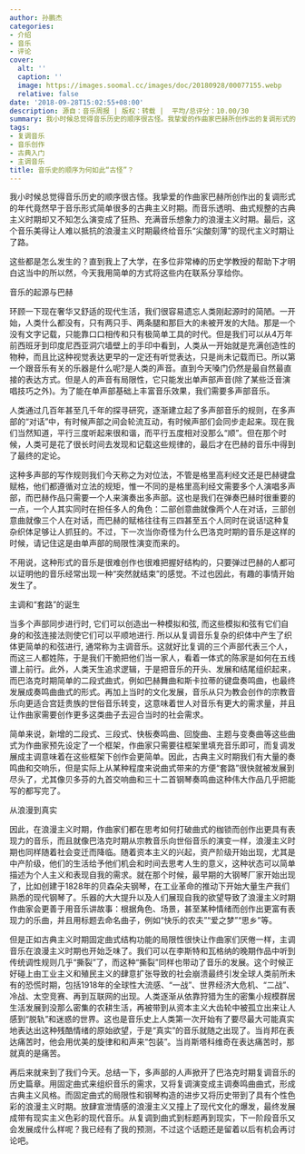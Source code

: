 ```yaml
---
author: 孙鹏杰
categories:
- 介绍
- 音乐
- 评论
cover:
  alt: ''
  caption: ''
  image: https://images.soomal.cc/images/doc/20180928/00077155.webp
  relative: false
date: '2018-09-28T15:02:55+08:00'
description: 源自：音乐周报 | 版权：转载 |  平均/总评分：10.00/30
summary: 我小时候总觉得音乐历史的顺序很古怪。我挚爱的作曲家巴赫所创作出的复调形式的年代竟然早于音乐形式简单很多的古典主义时期。而音乐透明、曲式规整的古典主义时期却又不知怎么演变成了狂热、充满音乐想象力的浪漫主义时期……
tags:
- 复调音乐
- 音乐创作
- 古典入门
- 主调音乐
title: 音乐史的顺序为何如此“古怪”？
---
```


我小时候总觉得音乐历史的顺序很古怪。我挚爱的作曲家巴赫所创作出的复调形式的年代竟然早于音乐形式简单很多的古典主义时期。而音乐透明、曲式规整的古典主义时期却又不知怎么演变成了狂热、充满音乐想象力的浪漫主义时期。最后，这个音乐美得让人难以抵抗的浪漫主义时期最终给音乐“尖酸刻薄”的现代主义时期让了路。

这些都是怎么发生的？直到我上了大学，在多位非常棒的历史学教授的帮助下才明白这当中的所以然，今天我用简单的方式将这些内在联系分享给你。

音乐的起源与巴赫

环顾一下现在奢华又舒适的现代生活，我们很容易遗忘人类刚起源时的简陋。一开始，人类什么都没有，只有两只手、两条腿和那巨大的未被开发的大陆。那是一个没有文字记载，只能靠口口相传和只有极简单工具的时代。但是我们可以从4万年前西班牙到印度尼西亚洞穴墙壁上的手印中看到，人类从一开始就是充满创造性的物种，而且比这种视觉表达更早的一定还有听觉表达，只是尚未记载而已。所以第一个跟音乐有关的乐器是什么呢?是人类的声音。直到今天嗓门仍然是最自然最直接的表达方式。但是人的声音有局限性，它只能发出单声部声音(除了某些泛音演唱技巧之外)。为了能在单声部基础上丰富音乐效果，我们需要多声部音乐。

人类通过几百年甚至几千年的探寻研究，逐渐建立起了多声部音乐的规则，在多声部的“对话”中，有时候声部之间会轮流互动，有时候声部们会同步走起来。现在我们当然知道，平行三度听起来很和谐，而平行五度相对没那么“顺”。但在那个时候，人类可是花了很长时间去发现和记载这些规律的，最后才在巴赫的音乐中得到了最终的定论。

这种多声部的写作规则我们今天称之为对位法，不管是格里高利经文还是巴赫键盘赋格，他们都遵循对立法的规矩，惟一不同的是格里高利经文需要多个人演唱多声部，而巴赫作品只需要一个人来演奏出多声部。这也是我们在弹奏巴赫时很重要的一点，一个人其实同时在担任多人的角色：二部创意曲就像两个人在对话，三部创意曲就像三个人在对话，而巴赫的赋格往往有三四甚至五个人同时在说话!这种复杂织体足够让人抓狂的。不过，下一次当你奇怪为什么巴洛克时期的音乐是这样的时候，请记住这是由单声部的局限性演变而来的。

不用说，这种形式的音乐是很难创作也很难把握好结构的，只要弹过巴赫的人都可以证明他的音乐经常出现一种“突然就结束”的感觉。不过也因此，有趣的事情开始发生了。

主调和“套路”的诞生

当多个声部同步进行时, 它们可以创造出一种模拟和弦, 而这些模拟和弦有它们自身的和弦连接法则使它们可以平顺地进行. 所以从复调音乐复杂的织体中产生了织体更简单的和弦进行, 通常称为主调音乐。这就好比复调的三个声部代表三个人，而这三人都姓陈，于是我们干脆把他们当一家人，看着一体式的陈家是如何在五线谱上前行。此外，人类天生追求逻辑，于是把音乐的开头、发展和结尾组织起来，而巴洛克时期简单的二段式曲式，例如巴赫舞曲和斯卡拉蒂的键盘奏鸣曲，也最终发展成奏鸣曲曲式的形式。再加上当时的文化发展，音乐从只为教会创作的宗教音乐向更适合宫廷贵族的世俗音乐转变，这意味着世人对音乐有更大的需求量，并且让作曲家需要创作更多这类曲子去迎合当时的社会需求。

简单来说，新增的二段式、三段式、快板奏鸣曲、回旋曲、主题与变奏曲等这些曲式为作曲家预先设定了一个框架，作曲家只需要往框架里填充音乐即可，而复调发展成主调意味着在这些框架下创作会更简单。因此，古典主义时期我们有大量的奏鸣曲和交响乐，但是实际上从某种程度来说曲式带来的方便“套路”很快就被发展到尽头了，尤其像贝多芬的九首交响曲和三十二首钢琴奏鸣曲这种伟大作品几乎把能写的都写完了。

从浪漫到真实

因此，在浪漫主义时期，作曲家们都在思考如何打破曲式的枷锁而创作出更具有表现力的音乐，而且就像巴洛克时期从宗教音乐向世俗音乐的演变一样，浪漫主义时期也同样随着社会变迁而降临。随着资本主义的兴起，资产阶级开始出现，尤其是中产阶级，他们的生活给予他们机会和时间去思考人生的意义，这种状态可以简单描述为个人主义和表现自我的需求。就在那个时候，最早期的大钢琴厂家开始出现了，比如创建于1828年的贝森朵夫钢琴，在工业革命的推动下开始大量生产我们熟悉的现代钢琴了。乐器的大大提升以及人们展现自我的欲望导致了浪漫主义时期作曲家会更善于用音乐讲故事：根据角色、场景，甚至某种情绪而创作出更富有表现力的乐曲，并且用标题去命名曲子，例如“快乐的农夫”“爱之梦”“思乡”等。

但是正如古典主义时期固定曲式结构功能的局限性很快让作曲家们厌倦一样，主调音乐在浪漫主义时期也开始乏味了。我们可以在李斯特和瓦格纳的晚期作品中听到传统调性规则几乎“撕裂”了，而这种“撕裂”同样也带动了音乐的发展。这个时候正好碰上由工业主义和殖民主义的肆意扩张导致的社会崩溃最终引发全球人类前所未有的恐慌时期，包括1918年的全球性大流感、“一战”、世界经济大危机、“二战”、冷战、太空竞赛、再到互联网的出现。人类逐渐从依靠狩猎为生的密集小规模群居生活发展到没那么密集的农耕生活，再被带到从资本主义大齿轮中被孤立出来让人感到“脱轨”和迷惑的世界。这也是音乐史上人类第一次开始有了要尽最大可能真实地表达出这种残酷情绪的原始欲望，于是“真实”的音乐就随之出现了。当肖邦在表达痛苦时，他会用优美的旋律和和声来“包装”。当肖斯塔科维奇在表达痛苦时，那就真的是痛苦。

再后来就来到了我们今天。总结一下，多声部的人声掀开了巴洛克时期复调音乐的历史篇章。用固定曲式来组织音乐的需求，又将复调演变成主调奏鸣曲曲式，形成古典主义风格。而固定曲式的局限性和钢琴构造的进步又将历史带到了具有个性色彩的浪漫主义时期。放肆宣泄情感的浪漫主义又撞上了现代文化的爆发，最终发展成带有现实主义色彩的现代音乐。从复调到曲式到标题再到现实，下一阶段音乐又会发展成什么样呢？我已经有了我的预测，不过这个话题还是留着以后有机会再讨论吧。